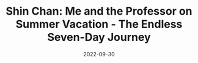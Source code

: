 ---
title: 'Shin Chan: Me and the Professor on Summer Vacation - The Endless Seven-Day Journey'
tags:
  - game
  - platform_switch
  - genre_action-adventure
digital: true
physical: false
guide: false
pending: false
date: 2022-09-30
permalink: false
---